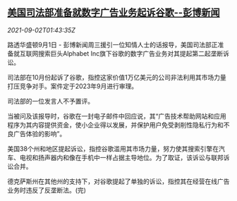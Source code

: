 <!--1630548062000-->
[美国司法部准备就数字广告业务起诉谷歌--彭博新闻](https://cn.reuters.com/article/bbg-us-justice-google-0902-idCNKBS2FY04J)
------

<div><i>2021-09-02T01:43:35Z</i></div><p>路透华盛顿9月1日 - 彭博新闻周三援引一位知情人士的话报导，美国司法部正准备就互联网搜索巨头Alphabet Inc旗下谷歌的数字广告业务对其提起第二起垄断诉讼。</p><p>司法部在10月份起诉了谷歌，指控这家价值1万亿美元的公司非法利用其市场力量打压竞争对手。案件定于2023年9月进行审理。</p><p>司法部的一位发言人不予置评。</p><p>当被问及该报导时，谷歌在一封电子邮件中回应说，其“广告技术帮助网站和应用程序为其内容提供资金，使小企业得以发展，并保护用户免受剥削性隐私行为和不良广告体验的影响”。</p><p>美国38个州和地区提起诉讼，指控谷歌滥用其市场力量，努力使其搜索引擎在汽车、电视和扬声器内和像在手机中一样占据主导地位。为了取证，该诉讼与联邦诉讼合并。</p><p>德克萨斯州在其他州的支持下，对谷歌提起了单独的诉讼，指控其在经营在线广告业务时违反了反垄断法。(完)</p>
